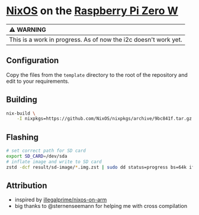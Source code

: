 # [NixOS](https://nixos.org/) on the [Raspberry Pi Zero W](https://www.raspberrypi.com/products/raspberry-pi-zero-w/)

| :warning: WARNING |
|:------------------|
| This is a work in progress. As of now the i2c doesn't work yet. |

## Configuration
Copy the files from the `template` directory to the root of the repository and edit to your requirements.

## Building
```bash
nix-build \
    -I nixpkgs=https://github.com/NixOS/nixpkgs/archive/9bc841f.tar.gz # nixos-unstable on 2022-03-23
```

## Flashing
```bash
# set correct path for SD card
export SD_CARD=/dev/sda
# inflate image and write to SD card
zstd -dcf result/sd-image/*.img.zst | sudo dd status=progress bs=64k iflag=fullblock oflag=direct of=$SD_CARD && sync && sudo eject $SD_CARD
```

## Attribution
- inspired by [illegalprime/nixos-on-arm](https://github.com/illegalprime/nixos-on-arm)
- big thanks to @sternenseemann for helping me with cross compilation
